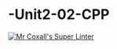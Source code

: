 # -Unit2-02-CPP
[![Mr Coxall's Super Linter](https://github.com/ICS3UC-Programming-ChanellaK/-Unit2-02-CPP/workflows/Mr%20Coxall's%20Super%20Linter/badge.svg)](https://github.com/ICS3UC-Programming-ChanellaK/-Unit2-02-CPP/actions/)

